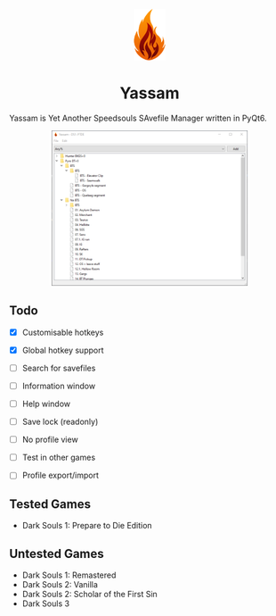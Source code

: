 <p align="center"><img src="https://github.com/hzsyahzin/yassam/blob/master/res/SpeedSoulsFlameSmall.png"></p>

<h1 align="center"> Yassam </h1>

Yassam is Yet Another Speedsouls SAvefile Manager written in PyQt6.

<p align="center"><img src="https://github.com/hzsyahzin/yassam/blob/master/res/screenshot.png" width="70%"></p>

## Todo
- [X] Customisable hotkeys
- [X] Global hotkey support
- [ ] Search for savefiles
- [ ] Information window
- [ ] Help window
- [ ] Save lock (readonly)
- [ ] No profile view
- [ ] Test in other games
- [ ] Profile export/import


## Tested Games
- Dark Souls 1: Prepare to Die Edition


## Untested Games
- Dark Souls 1: Remastered
- Dark Souls 2: Vanilla
- Dark Souls 2: Scholar of the First Sin
- Dark Souls 3
